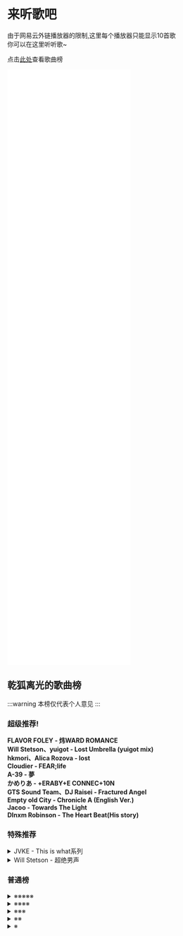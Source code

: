 # 来听歌吧

由于网易云外链播放器的限制,这里每个播放器只能显示10首歌<br/>
你可以在这里听听歌~

点击[此处](#乾狐离光的歌曲榜)查看歌曲榜

<iframe frameborder="no" border="0" marginwidth="0" marginheight="0" width="280" height="450" src="//music.163.com/outchain/player?type=0&id=13007887676&auto=0&height=430"></iframe>
<iframe frameborder="no" border="0" marginwidth="0" marginheight="0" width="280" height="450" src="//music.163.com/outchain/player?type=0&id=13014102452&auto=0&height=430"></iframe>
<iframe frameborder="no" border="0" marginwidth="0" marginheight="0" width="280" height="450" src="//music.163.com/outchain/player?type=0&id=13013901563&auto=0&height=430"></iframe>

## 乾狐离光的歌曲榜

:::warning
本榜仅代表个人意见
:::

### 超级推荐!

**FLAVOR FOLEY - 炜WARD ROMANCE<br />
Will Stetson、yuigot - Lost Umbrella (yuigot mix)<br />
hkmori、Alica Rozova - lost<br />
Cloudier - FEAR;life<br />
A-39 - 夢<br />
かめりあ - +ERABY+E CONNEC+10N<br />
GTS Sound Team、DJ Raisei - Fractured Angel<br />
Empty old City - Chronicle A (English Ver.)<br />
Jacoo - Towards The Light<br />
DInxm Robinson - The Heart Beat(His story)<br />**

### 特殊推荐

<details>
    <summary>JVKE - This is what系列</summary>

    真的很好听

    this is what space feels like<br />
    this is what autumn feels like<br />
    this is what winter feels like<br />
    this is what sadness feels like<br />
    this is what forever feels like<br />
    this is what heartbreak feels like<br />
    this is what slow dancing feels like<br />
    this is what falling in love feels like<br />
</details>

<details>
    <summary>Will Stetson - 超绝男声</summary>

    每首都是五颗星!

    My R<br />
    phony<br />
    Morality Lesson<br />
    Lower One's Eyes<br />
    Kaikai Kitan<br />
</details>
    
### 普通榜

<details>
    <summary>※※※※※</summary>

    JinoBeats、XH - Eternal SubconsciencƎ<br />
    DJ Raisei、Setca.、nayuta - うたかたのせかいで (feat. nayuta)<br />
    初音ミク、A-39 - We Leave The World Together<br />
    DJ Noriken - Body Rock<br />
    USAO - INSANE<br />
    Kobaryo - Energy Laser<br />
    黒皇帝、Sennzai - escape (the looking-glass, and what alice found there)<br />
    DJ Myosuke、Kobaryo - realize<br />
    shameless.、Viznode - windflower<br />
    かめりあ - Dance with Silence<br />
    Yuta Imai、Qlarabelle - ALTER EGO<br />
    Nila、Aika - Otherside (feat. Nila)<br />
    Elliot Hsu - Lost Aria<br />
    Knighthood -0 - [NWAD]<br />
    aethoro - Arielle's Wish<br />
    What A Shino - Particle Arts (What A Shino Frenchcore Edit)<br />
    DInxm Robinson - 森林之夜<br />
    JVKE - wonder if she loves me<br />
    中村さんそ、てんひなた - morning lie (feat. てんひなた)<br />
    Dj Grimoire - Astral Quantization<br />
</details>

<details>
    <summary>※※※※</summary>

    LeaF - からすうさぎ (烏兎)<br />
    usedcvnt - 143 ways to lose urself<br />
    Feryquitous、Laur - Arghena<br />
    LeaF - Calamity Fortune<br />
    CRxW、Bloody Mercury - crystals formed, blank. (feat. Bloody Mercury)<br />
    GRAHAM、BUNT. - Maybe<br />
    姜米條 - 幸运之地<br />
    Au5、Chime - Voidwalkers<br />
    Laur - Sound Chimera (Single Version)<br />
    USAO - Danger<br />
    DJ Myosuke、柚木梨沙、Laur - Break Through Myself (feat. Risa Yuzuki)<br />
    HyuN、LyuU - Cross†Over (feat. LyuU)<br />
    Tangent天宅 - DAYDREAM (空想)<br />
    Juggernaut.、Yuichiro Yazki - Antler<br />
    JVKE、Charlie Puth - Upside Down<br />
    CITY SOUNDS 城市聲音、JocularACE、ADean - Shine After (For Phigros)<br />
    Intercom、Park Avenue - Decoy World VIP<br />
    Link"0 - iL-Artifact<br />
    初音ミク、はるまきごはん - ドリームレス・ドリームス<br />
</details>

<details>
    <summary>※※※</summary>

    Snail's house - Sunday<br />
    Tatsh - Xenolith<br />
    Synthion - Swift<br />
    Ronnie Updating - 1want2B a little fox<br />
    Laur - Swift Swing<br />
    削除 - AXION<br />
    Fantasm - Place on Fire<br />
    Tevvez - Glimmer of hope<br />
    Fatal Force、Crusher P、Deejay Tawharu - Wildfire<br />
    t+pazolite - Oshama Scramble<br />
    Frums - Great Fury of Heaven<br />
    s-don - Upshift (Groundbreaking Extend)<br />
    Skybreak、Aethoro、MIZU - Journey's End<br />
    Laur - 国士無双<br />
    Redouane Belhadi - Prestige<br />
</details>

<details>
    <summary>※※</summary>

    AIKA - Sakura Trip<br />
    Di Young - Fiona Flower<br />
    Gaiyu - WAIFU FUNK<br />
    电音联盟、TSAR、aran、音波狂潮 - SONIC SURGE (feat. aran)<br />
    Neko Hacker、をとは - だーいすきだよ(feat. をとは)<br />
    Sewerslvt、Yamai777 - Alone,everything's a joke<br />
    Dropgun、Bryan Finlay - Tomorrow Never Comes<br />
    Starlit - Fleeting Frozen Heart<br />
    Intercom、Park Avenue - Decoy World<br />
</details>

<details>
    <summary>※</summary>

    Bennett - Vois sur ton chemin (Techno Mix)<br />
    Au5、Prismatic - Quantum Level<br />
    Cherry Hencefox - Pop Rocks<br />
    HyuN - Poison<br />
</details>